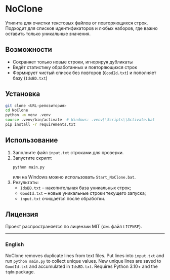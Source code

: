 # NoClone

Утилита для очистки текстовых файлов от повторяющихся строк. Подходит для списков идентификаторов и любых наборов, где важно оставить только уникальные значения.

## Возможности
- Сохраняет только новые строки, игнорируя дубликаты
- Ведёт статистику обработанных и повторяющихся строк
- Формирует чистый список без повторов (`GoodId.txt`) и пополняет базу (`IdsBD.txt`)

## Установка
```bash
git clone <URL-репозитория>
cd NoClone
python -m venv .venv
source .venv/bin/activate  # Windows: .venv\\Scripts\\Activate.bat
pip install -r requirements.txt
```

## Использование
1. Заполните файл `input.txt` строками для проверки.
2. Запустите скрипт:
   ```bash
   python main.py
   ```
   или на Windows можно использовать `Start_NoClone.bat`.
3. Результаты:
   - `IdsBD.txt` – накопительная база уникальных строк;
   - `GoodId.txt` – новые уникальные строки текущего запуска;
   - `input.txt` очищается после обработки.

## Лицензия
Проект распространяется по лицензии MIT (см. файл `LICENSE`).

---

### English
NoClone removes duplicate lines from text files. Put lines into `input.txt` and run `python main.py` to collect unique values. New unique lines are saved to `GoodId.txt` and accumulated in `IdsBD.txt`. Requires Python 3.10+ and the `tqdm` package.
